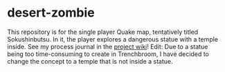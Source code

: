 # desert-zombie
This repository is for the single player Quake map, tentatively titled Sokushinbutsu. In it, the player explores a dangerous statue with a temple inside. See my process journal in the [project wiki](https://github.com/fatjosephina/desert-zombie/wiki)!
Edit: Due to a statue being too time-consuming to create in Trenchbroom, I have decided to change the concept to a temple that is not inside a statue.
